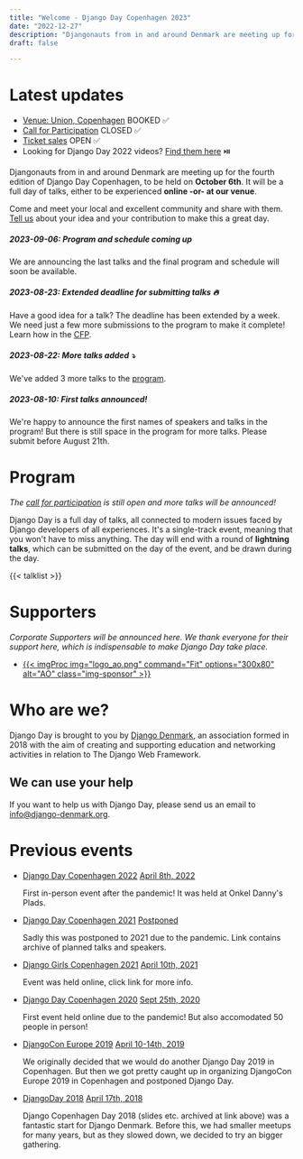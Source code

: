 ```yaml
---
title: "Welcome - Django Day Copenhagen 2023"
date: "2022-12-27"
description: "Djangonauts from in and around Denmark are meeting up for the second edition of Django Day Copenhagen 2023, October 6"
draft: false

---
```


# Latest updates

* [Venue: Union, Copenhagen](/venue/) <span class="badge badge-pill badge-success">BOOKED</span> ✅ 
* [Call for Participation](/cfp/) <span class="badge badge-pill badge-dark">CLOSED</span> ✅ 
* [Ticket sales](/tickets/) <span class="badge badge-pill badge-success">OPEN</span> ✅
* Looking for Django Day 2022 videos? [Find them here](https://2022.djangoday.dk/#program) ⏯️

Djangonauts from in and around Denmark are meeting up for the fourth edition of
Django Day Copenhagen, to be held on **October 6th**. It will be a full day of talks,
either to be experienced **online -or- at our venue**.

Come and meet your local and excellent community and share with them.
[Tell us](/cfp/) about your idea and your contribution to make this a great day.


##### 2023-09-06: Program and schedule coming up

We are announcing the last talks and the final program and schedule will soon be available.

##### 2023-08-23: Extended deadline for submitting talks 🔥️

Have a good idea for a talk? The deadline has been extended by a week. We need just a few more submissions to the program to make it complete! Learn how in the [CFP](/cfp/).

##### 2023-08-22: More talks added ⤵️

We've added 3 more talks to the [program](#program).

##### 2023-08-10: First talks announced!

We're happy to announce the first names of speakers and talks in the program! But there is still space in the program for more talks. Please submit before August 21th.


<div style="clear: both"></div>


# Program

*The [call for participation](/cfp/) is still open and more talks will be announced!*

Django Day is a full day of talks, all connected to modern issues faced
by Django developers of all experiences. It's a single-track
event, meaning that you won't have to miss anything. The day will end
with a round of **lightning talks**, which can be submitted on the day of the event,
and be drawn during the day.


{{< talklist >}}


# Supporters

*Corporate Supporters will be announced here. We thank everyone for their support here, which is indispensable to make Django Day take place.*


<ul class="sponsors">

<li><a href="https://ao.dk/" target="_blank" class="sponsor">
{{< imgProc
img="logo_ao.png"
command="Fit"
options="300x80"
alt="AO"
class="img-sponsor"
>}}
</a></li>

</ul>

<ul class="sponsors">

</ul>

# Who are we?

Django Day is brought to you by [Django Denmark](https://www.django-denmark.org/),
an association formed in 2018 with the aim of creating and supporting education
and networking activities in relation to The Django Web Framework.

## We can use your help

If you want to help us with Django Day, please send us an email to
[info@django-denmark.org](mailto:info@django-denmark.org).

# Previous events

<ul class="timeline">
    <li>
        <a href="https://2022.djangoday.dk">Django Day Copenhagen 2022</a>
        <a href="https://2022.djangoday.dk" class="float-right">April 8th, 2022</a>
        <p>First in-person event after the pandemic! It was held at Onkel Danny's Plads.</p>
    </li>
    <li>
        <a href="https://2021.djangoday.dk">Django Day Copenhagen 2021</a>
        <a href="https://2021.djangoday.dk" class="float-right">Postponed</a>
        <p>Sadly this was postponed to 2021 due to the pandemic. Link contains archive of planned talks and speakers.</p>
    </li>
    <li>
        <a href="https://djangogirls.org/en/copenhagen/">Django Girls Copenhagen 2021</a>
        <a href="https://djangogirls.org/en/copenhagen/" class="float-right">April 10th, 2021</a>
        <p>Event was held online, click link for more info.</p>
    </li>
    <li>
        <a href="https://2020.djangoday.dk">Django Day Copenhagen 2020</a>
        <a href="https://2020.djangoday.dk" class="float-right">Sept 25th, 2020</a>
        <p>First event held online due to the pandemic! But also accomodated 50 people in person!</p>
    </li>
    <li>
        <a href="https://2019.djangocon.eu/">DjangoCon Europe 2019</a>
        <a href="https://2019.djangocon.eu/" class="float-right">April 10-14th, 2019</a>
        <p>We originally decided that we would do another Django Day 2019 in Copenhagen. But then we got pretty caught up in organizing DjangoCon Europe 2019 in Copenhagen and postponed Django Day.</p>
    </li>
    <li>
        <a href="https://2018.djangoday.dk/">DjangoDay 2018</a>
        <a href="https://2018.djangoday.dk/" class="float-right">April 17th, 2018</a>
        <p>Django Copenhagen Day 2018 (slides etc. archived at link above) was a fantastic start for Django Denmark. Before this, we had smaller meetups for many years, but as they slowed down, we decided to try an bigger gathering.</p>
    </li>
</ul>

